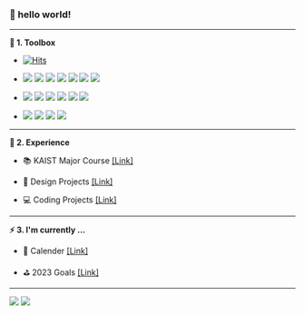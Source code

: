 ### 👋 hello world!

---

**🧰 1. Toolbox**

- [![Hits](https://hits.seeyoufarm.com/api/count/incr/badge.svg?url=https%3A%2F%2Fgithub.com%2Fhoosong0235&count_bg=%23666666&title_bg=%23333333&icon=github.svg&icon_color=%23FFFFFF&title=Github&edge_flat=false)](https://hits.seeyoufarm.com)

- <img src="https://img.shields.io/badge/Rust-000000?style=flat&logo=Rust&logoColor=white"/> <img src="https://img.shields.io/badge/Python-3776AB?style=flat&logo=Python&logoColor=white"/> <img src="https://img.shields.io/badge/Dart-0175C2?style=flat&logo=Dart&logoColor=white"/> <img src="https://img.shields.io/badge/C-A8B9CC?style=flat&logo=C&logoColor=white"/> <img src="https://img.shields.io/badge/C++-00599C?style=flat&logo=Cplusplus&logoColor=white"/> <img src="https://img.shields.io/badge/Java-007395?style=flat&logo=Jordan&logoColor=white"/>  <img src="https://img.shields.io/badge/Scala-DC322F?style=flat&logo=Scala&logoColor=white"/>

- <img src="https://img.shields.io/badge/Flutter-02569B?style=flat&logo=Flutter&logoColor=white"/> <img src="https://img.shields.io/badge/Firebase-FFCA28?style=flat&logo=Firebase&logoColor=white"/> <img src="https://img.shields.io/badge/Unity-FFFFFF?style=flat&logo=Unity&logoColor=white"/> <img src="https://img.shields.io/badge/HTML5-E34F26?style=flat&logo=HTML5&logoColor=white"/> <img src="https://img.shields.io/badge/CSS3-1572B6?style=flat&logo=CSS3&logoColor=white"/> <img src="https://img.shields.io/badge/JavaScript-F7DF1E?style=flat&logo=JavaScript&logoColor=white"/>

- <img src="https://img.shields.io/badge/Figma-F24E1E?style=flat&logo=Figma&logoColor=white"/> <img src="https://img.shields.io/badge/Rhinoceros-801010?style=flat&logo=Rhinoceros&logoColor=white"/> <img src="https://img.shields.io/badge/Adobe Illustrator-FF9A00?style=flat&logo=Adobe Illustrator&logoColor=white"/> <img src="https://img.shields.io/badge/Adobe Photoshop-31A8FF?style=flat&logo=Adobe Photoshop&logoColor=white"/>

---

**📘 2. Experience**

- 📚 KAIST Major Course [[Link]](https://hoosong0235.notion.site/a2ed85f766b94552b7a58e7f3988cf51?v=47e1279ea52e47c981a0bc3f5b18e7a7)

- 🎨 Design Projects [[Link]](https://hoosong0235.notion.site/0833f558fd8e4a8abf56e7eb5a993a75?v=2989dfdab2764ec9beb37b55c204dc41)

- 💻 Coding Projects [[Link]](https://hoosong0235.notion.site/f35708fe4b324ef5a774a91c37b235cd?v=50255275c0f84a92bd8bd8ecebea1e65)

---

**⚡ 3. I'm currently ...**

- 📅 Calender [[Link]](https://hoosong0235.notion.site/68132862a6624d7b990e0244b93e6be0?v=51b9d6c58917488e9315cda14b63663c)

- ⛳ 2023 Goals [[Link]](https://hoosong0235.notion.site/2023-Goals-f9e3e2425b0a480bb495b406604be0b5)

---

<img src="http://mazandi.herokuapp.com/api?handle=hoosong0235&theme=warm"/> <img src="http://mazandi.herokuapp.com/api?handle=hoosong0235c&theme=warm"/>
